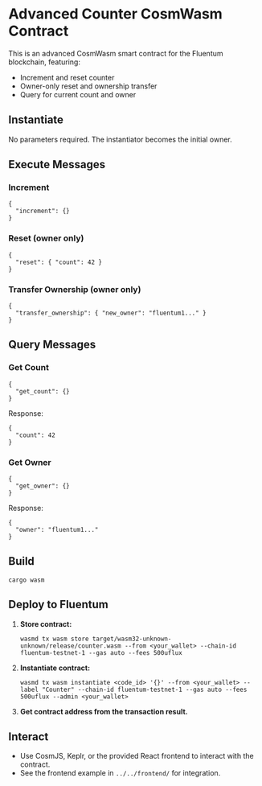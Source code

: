 # Advanced Counter CosmWasm Contract

This is an advanced CosmWasm smart contract for the Fluentum blockchain, featuring:
- Increment and reset counter
- Owner-only reset and ownership transfer
- Query for current count and owner

## Instantiate

No parameters required. The instantiator becomes the initial owner.

## Execute Messages

### Increment
```
{
  "increment": {}
}
```

### Reset (owner only)
```
{
  "reset": { "count": 42 }
}
```

### Transfer Ownership (owner only)
```
{
  "transfer_ownership": { "new_owner": "fluentum1..." }
}
```

## Query Messages

### Get Count
```
{
  "get_count": {}
}
```
Response:
```
{
  "count": 42
}
```

### Get Owner
```
{
  "get_owner": {}
}
```
Response:
```
{
  "owner": "fluentum1..."
}
```

## Build

```
cargo wasm
```

## Deploy to Fluentum

1. **Store contract:**
   ```
   wasmd tx wasm store target/wasm32-unknown-unknown/release/counter.wasm --from <your_wallet> --chain-id fluentum-testnet-1 --gas auto --fees 500uflux
   ```
2. **Instantiate contract:**
   ```
   wasmd tx wasm instantiate <code_id> '{}' --from <your_wallet> --label "Counter" --chain-id fluentum-testnet-1 --gas auto --fees 500uflux --admin <your_wallet>
   ```
3. **Get contract address from the transaction result.**

## Interact

- Use CosmJS, Keplr, or the provided React frontend to interact with the contract.
- See the frontend example in `../../frontend/` for integration. 